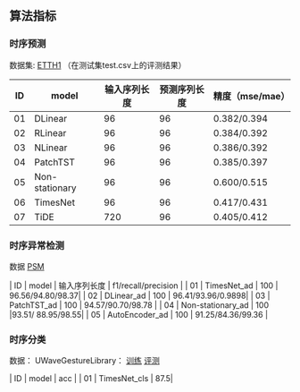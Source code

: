 ## 算法指标

### 时序预测

数据集: [ETTH1](https://paddle-model-ecology.bj.bcebos.com/paddlex/data/Etth1.tar) （在测试集test.csv上的评测结果）

| ID | model |  输入序列长度 | 预测序列长度 | 精度（mse/mae） |
|-----|-----|--------|----| --- |
| 01 | DLinear | 96 | 96 | 0.382/0.394 |
| 02| RLinear | 96 | 96  | 0.384/0.392 |
| 03 | NLinear | 96 | 96 | 0.386/0.392 |
| 04 | PatchTST | 96 | 96 | 0.385/0.397 |
| 05 | Non-stationary | 96 | 96 | 0.600/0.515 |
| 06 | TimesNet | 96 | 96 | 0.417/0.431 |
| 07 | TiDE | 720 | 96 | 0.405/0.412 |

### 时序异常检测

数据 [PSM](https://paddle-model-ecology.bj.bcebos.com/paddlex/data/ts_anomaly_examples.tar)

| ID | model |  输入序列长度 | f1/recall/precision |
| 01 | TimesNet_ad | 100 | 96.56/94.80/98.37|
| 02 | DLinear_ad | 100 | 96.41/93.96/0.9898|
| 03 | PatchTST_ad | 100 | 94.57/90.70/98.78 |
| 04 | Non-stationary_ad | 100 |93.51/ 88.95/98.55|
| 05 | AutoEncoder_ad | 100 |  91.25/84.36/99.36 |


### 时序分类

数据：
UWaveGestureLibrary：
[训练](https://paddlets.bj.bcebos.com/classification/UWaveGestureLibrary_TRAIN.csv)
[评测](https://paddlets.bj.bcebos.com/classification/UWaveGestureLibrary_TEST.csv)

| ID | model |  acc |
| 01 | TimesNet_cls | 87.5|







